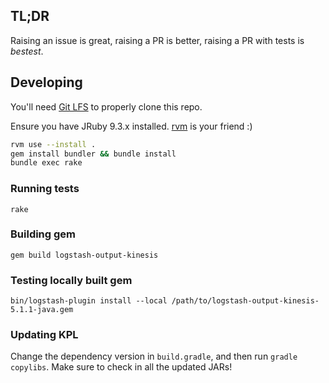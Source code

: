 ## TL;DR

Raising an issue is great, raising a PR is better, raising a PR with tests is *bestest*.

## Developing

You'll need [Git LFS](https://git-lfs.github.com/) to properly clone this repo.

Ensure you have JRuby 9.3.x installed. [rvm](https://rvm.io/) is your friend :)

```sh
rvm use --install .
gem install bundler && bundle install
bundle exec rake
```

### Running tests

```
rake
```

### Building gem

```
gem build logstash-output-kinesis
```

### Testing locally built gem
```
bin/logstash-plugin install --local /path/to/logstash-output-kinesis-5.1.1-java.gem
```

### Updating KPL

Change the dependency version in `build.gradle`, and then run `gradle copylibs`. Make sure to check in all the updated JARs!
